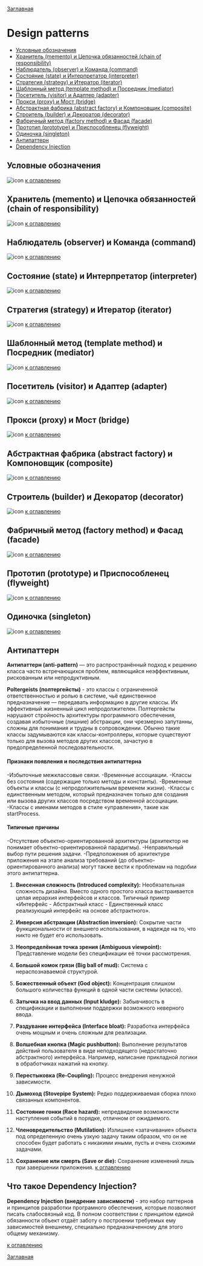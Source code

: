 [Заглавная](README.md)

# Design patterns
+ [Условные обозначения](design-patterns.md#Условные-обозначения)
+ [Хранитель (memento) и Цепочка обязанностей (chain of responsibility)](design-patterns.md#Хранитель-(memento)-и-Цепочка-обязанностей-(chain-of-responsibility))
+ [Наблюдатель (observer) и Команда (command)](design-patterns.md#Наблюдатель-(observer)-и-Команда-(command))
+ [Состояние (state) и Интерпретатор (interpreter)](design-patterns.md#Состояние-(state)-Интерпретатор-(interpreter))
+ [Стратегия (strategy) и Итератор (iterator)](design-patterns.md#Стратегия-(strategy)-и-Итератор-(iterator))
+ [Шаблонный метод (template method) и Посредник (mediator)](design-patterns.md#Шаблонный-метод-(template-method)-и-Посредник-(mediator))
+ [Посетитель (visitor) и Адаптер (adapter)](design-patterns.md#Посетитель-(visitor)-и-Адаптер-(adapter))
+ [Прокси (proxy) и Мост (bridge)](design-patterns.md#Прокси-(proxy)-и-Мост-(bridge))
+ [Абстрактная фабрика (abstract factory) и Компоновщик (composite)](design-patterns.md#Абстрактная-фабрика-(abstract-factory)-и-Компоновщик-(composite))
+ [Строитель (builder) и Декоратор (decorator)](design-patterns.md#Строитель-(builder)-и-Декоратор-(decorator))
+ [Фабричный метод (factory method) и Фасад (facade)](design-patterns.md#Фабричный-метод-(factory-method)-и-Фасад-(facade))
+ [Прототип (prototype) и Приспособленец (flyweight)](design-patterns.md#Прототип-(prototype)-и-Приспособленец-(flyweight))
+ [Одиночка (singleton)](design-patterns.md#Одиночка-(singleton))
+ [Антипаттерн](design-patterns.md#Антипаттерн)
+ [Dependency Injection](design-patterns.md#Dependency-Injection)

## Условные обозначения
![icon][title]
[к оглавлению](#Design-patterns)
## Хранитель (memento) и Цепочка обязанностей (chain of responsibility)
![icon][memento_chainofresponsibility]
[к оглавлению](#Design-patterns)
## Наблюдатель (observer) и Команда (command)
![icon][observer_command]
[к оглавлению](#Design-patterns)
## Состояние (state) и Интерпретатор (interpreter)
![icon][state_interpreter]
[к оглавлению](#Design-patterns)
## Стратегия (strategy) и Итератор (iterator)
![icon][strategy_iterator]
[к оглавлению](#Design-patterns)
## Шаблонный метод (template method) и Посредник (mediator)
![icon][templatemethod_mediator]
[к оглавлению](#Design-patterns)
## Посетитель (visitor) и Адаптер (adapter)
![icon][visitor_adapter]
[к оглавлению](#Design-patterns)
## Прокси (proxy) и Мост (bridge)
![icon][proxy_bridge]
[к оглавлению](#Design-patterns)
## Абстрактная фабрика (abstract factory) и Компоновщик (composite)
![icon][abstractfactory_composite]
[к оглавлению](#Design-patterns)
## Строитель (builder) и Декоратор (decorator)
![icon][builder_decorator]
[к оглавлению](#Design-patterns)
## Фабричный метод (factory method) и Фасад (facade)
![icon][factorymethod_facade]
[к оглавлению](#Design-patterns)
## Прототип (prototype) и Приспособленец (flyweight)
![icon][prototype_flyweight]
[к оглавлению](#Design-patterns)
## Одиночка (singleton)
![icon][singleton]
[к оглавлению](#Design-patterns)

[title]:img/pattern/pattern_1.PNG
[memento_chainofresponsibility]:img/pattern/pattern_2.PNG
[observer_command]:img/pattern/pattern_3.PNG
[state_interpreter]:img/pattern/pattern_4.PNG
[strategy_iterator]:img/pattern/pattern_5.PNG
[templatemethod_mediator]:img/pattern/pattern_6.PNG
[visitor_adapter]:img/pattern/pattern_7.PNG
[proxy_bridge]:img/pattern/pattern_8.PNG
[abstractfactory_composite]:img/pattern/pattern_9.PNG
[builder_decorator]:img/pattern/pattern_10.PNG
[factorymethod_facade]:img/pattern/pattern_11.PNG
[prototype_flyweight]:img/pattern/pattern_12.PNG
[singleton]:img/pattern/pattern_13.PNG

## Антипаттерн

**Антипаттерн (anti-pattern)** — это распространённый подход к решению класса часто встречающихся проблем, являющийся неэффективным, рискованным или непродуктивным.

**Poltergeists (полтергейсты)** - это классы с ограниченной ответственностью и ролью в системе, чьё единственное предназначение — передавать информацию в другие классы. Их эффективный жизненный цикл непродолжителен. Полтергейсты нарушают стройность архитектуры программного обеспечения, создавая избыточные (лишние) абстракции, они чрезмерно запутанны, сложны для понимания и трудны в сопровождении. Обычно такие классы задумываются как классы-контроллеры, которые существуют только для вызова методов других классов, зачастую в предопределенной последовательности.

#### Признаки появления и последствия антипаттерна

-Избыточные межклассовые связи.
-Временные ассоциации.
-Классы без состояния (содержащие только методы и константы).
-Временные объекты и классы (с непродолжительным временем жизни).
-Классы с единственным методом, который предназначен только для создания или вызова других классов посредством временной ассоциации.
-Классы с именами методов в стиле «управления», такие как startProcess.

#### Типичные причины

-Отсутствие объектно-ориентированной архитектуры (архитектор не понимает объектно-ориентированной парадигмы).
-Неправильный выбор пути решения задачи.
-Предположения об архитектуре приложения на этапе анализа требований (до объектно-ориентированного анализа) могут также вести к проблемам на подобии этого антипаттерна.

1) **Внесенная сложность (Introduced complexity):** Необязательная сложность дизайна. Вместо одного простого класса выстраивается целая иерархия интерфейсов и классов. Типичный пример «Интерфейс - Абстрактный класс - Единственный класс реализующий интерфейс на основе абстрактного».

2) **Инверсия абстракции (Abstraction inversion):** Сокрытие части функциональности от внешнего использования, в надежде на то, что никто не будет его использовать.

3) **Неопределённая точка зрения (Ambiguous viewpoint):** Представление модели без спецификации её точки рассмотрения.

4) **Большой комок грязи (Big ball of mud):** Система с нераспознаваемой структурой.

5) **Божественный объект (God object):** Концентрация слишком большого количества функций в одной части системы (классе).

6) **Затычка на ввод данных (Input kludge):** Забывчивость в спецификации и выполнении поддержки возможного неверного ввода.

7) **Раздувание интерфейса (Interface bloat):** Разработка интерфейса очень мощным и очень сложным для реализации.

8) **Волшебная кнопка (Magic pushbutton):** Выполнение результатов действий пользователя в виде неподходящего (недостаточно абстрактного) интерфейса. Например, написание прикладной логики в обработчиках нажатий на кнопку.

9) **Перестыковка (Re-Coupling):** Процесс внедрения ненужной зависимости.

10) **Дымоход (Stovepipe System):** Редко поддерживаемая сборка плохо связанных компонентов.

11) **Состояние гонки (Race hazard):** непредвидение возможности наступления событий в порядке, отличном от ожидаемого.

12) **Членовредительство (Mutilation):** Излишнее «затачивание» объекта под определенную очень узкую задачу таким образом, что он не способен будет работать с никакими иными, пусть и очень схожими задачами.

13) **Сохранение или смерть (Save or die):** Сохранение изменений лишь при завершении приложения.
[к оглавлению](#Design-patterns)

## Что такое Dependency Injection?
**Dependency Injection (внедрение зависимости)** - это набор паттернов и принципов разработки програмного обеспечения, которые позволяют писать слабосвязный код. В полном соответствии с принципом единой обязанности объект отдаёт заботу о построении требуемых ему зависимостей внешнему, специально предназначенному для этого общему механизму.

[к оглавлению](#Design-patterns)

[Заглавная](README.md)